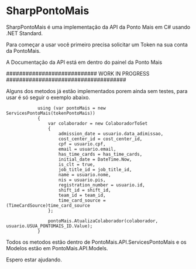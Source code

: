 # SharpPontoMais

SharpPontoMais é uma implementação da API da Ponto Mais em C# usando .NET Standard.

Para começar a usar você primeiro precisa solicitar um Token na sua conta da PontoMais.

A Documentação da API está em dentro do painel da Ponto Mais

############################ WORK IN PROGRESS #####################################

Alguns dos metodos já estão implementados porem ainda sem testes, para usar é só seguir o exemplo abaixo.

                using (var pontoMais = new ServicesPontoMais(tokenPontoMais))
                {
                    var colaborador = new ColaboradorToSet
                    {
                        admission_date = usuario.data_adimissao,
                        cost_center_id = cost_center_id,
                        cpf = usuario.cpf,
                        email = usuario.email,
                        has_time_cards = has_time_cards,
                        initial_date = DateTime.Now,
                        is_clt = true,
                        job_title_id = job_title_id,
                        name = usuario.nome,
                        nis = usuario.pis,
                        registration_number = usuario.id,
                        shift_id = shift_id,
                        team_id = team_id,
                        time_card_source = (TimeCardSource)time_card_source
                    };

                    pontoMais.AtualizaColaborador(colaborador, usuario.USUA_PONTOMAIS_ID.Value);
                }
            
            
Todos os metodos estão dentro de PontoMais.API.ServicesPontoMais e os Modelos estão em PontoMais.API.Models.

Espero estar ajudando.
